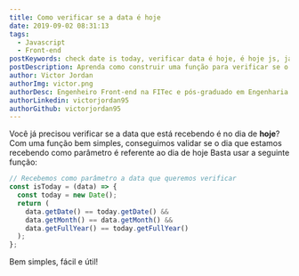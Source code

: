 ```yaml
---
title: Como verificar se a data é hoje
date: 2019-09-02 08:31:13
tags:
  - Javascript
  - Front-end
postKeywords: check date is today, verificar data é hoje, é hoje js, javascript data é atual, é hoje javascript
postDescription: Aprenda como construir uma função para verificar se o dia que estamos validando é igual ao dia de hoje, com javascript!
author: Victor Jordan
authorImg: victor.png
authorDesc: Engenheiro Front-end na FITec e pós-graduado em Engenharia de Software pela PUC-MG e formado em Banco de Dados pela Fatec, apaixonado por usabilidade, performance e UX!
authorLinkedin: victorjordan95
authorGithub: victorjordan95
---
```


Você já precisou verificar se a data que está recebendo é no dia de **hoje**?
Com uma função bem simples, conseguimos validar se o dia que estamos recebendo como parâmetro é referente ao dia de hoje
Basta usar a seguinte função:

<!-- more -->

```javascript
// Recebemos como parâmetro a data que queremos verificar
const isToday = (data) => {
  const today = new Date();
  return (
    data.getDate() == today.getDate() &&
    data.getMonth() == data.getMonth() &&
    data.getFullYear() == today.getFullYear()
  );
};
```

Bem simples, fácil e útil!
